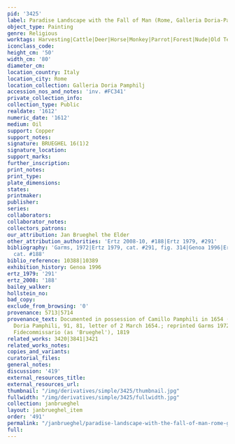 ```yaml
---
pid: '3425'
label: Paradise Landscape with the Fall of Man (Rome, Galleria Doria-Pamphili)
object_type: Painting
genre: Religious
worktags: Harvesting|Cattle|Deer|Horse|Monkey|Parrot|Forest|Nude|Old Testament|Paradise
iconclass_code:
height_cm: '50'
width_cm: '80'
diameter_cm:
location_country: Italy
location_city: Rome
location_collection: Galleria Doria Pamphilj
accession_nos_and_notes: 'inv. #FC341'
private_collection_info:
collection_type: Public
realdate: '1612'
numeric_date: '1612'
medium: Oil
support: Copper
support_notes:
signature: BRUEGHEL 16(1)2
signature_location:
support_marks:
further_inscription:
print_notes:
print_type:
plate_dimensions:
states:
printmaker:
publisher:
series:
collaborators:
collaborator_notes:
collectors_patrons:
our_attribution: Jan Brueghel the Elder
other_attribution_authorities: 'Ertz 2008-10, #188|Ertz 1979, #291'
bibliography: 'Garms, 1972|Ertz 1979, cat. #291, fig. 314|Genoa 1996|Ertz, 2008-10,
  cat. #188'
biblio_reference: 10388|10389
exhibition_history: Genoa 1996
ertz_1979: '291'
ertz_2008: '188'
bailey_walker:
hollstein_no:
bad_copy:
exclude_from_browsing: '0'
provenance: 5713|5714
provenance_text: Documented in possession of Camillo Pamphili in 1654 (Roma, Archivo
  Doria Pamphili, 91, 81, letter of 2 March 1654.; reprinted Garms 1972)|Catalogue
  Fidecommissario (as 'Brueghel'), 1819
related_works: 3420|3841|3421
related_works_notes:
copies_and_variants:
curatorial_files:
general_notes:
discussion: '419'
external_resources_title:
external_resources_url:
thumbnail: "/img/derivatives/simple/3425/thumbnail.jpg"
fullwidth: "/img/derivatives/simple/3425/fullwidth.jpg"
collection: janbrueghel
layout: janbrueghel_item
order: '491'
permalink: "/janbrueghel/paradise-landscape-with-the-fall-of-man-rome-galleria-doria-pamphili"
full:
---
```


